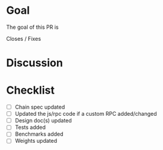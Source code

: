 # Goal
The goal of this PR is <!-- insert goal here -->

Closes / Fixes <!-- issue # -->

# Discussion
<!-- List discussion items -->

# Checklist
- [ ] Chain spec updated
- [ ] Updated the js/rpc code if a custom RPC added/changed 
- [ ] Design doc(s) updated
- [ ] Tests added
- [ ] Benchmarks added
- [ ] Weights updated
